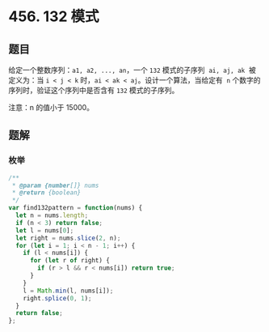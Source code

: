 # 456. 132 模式

## 题目

给定一个整数序列：`a1, a2, ..., an`，一个 `132` 模式的子序列  `ai, aj, ak`  被定义为：当 `i < j < k` 时，`ai < ak < aj`。设计一个算法，当给定有  `n` 个数字的序列时，验证这个序列中是否含有 `132` 模式的子序列。

注意：n 的值小于 15000。

## 题解

### 枚举

```js
/**
 * @param {number[]} nums
 * @return {boolean}
 */
var find132pattern = function(nums) {
  let n = nums.length;
  if (n < 3) return false;
  let l = nums[0];
  let right = nums.slice(2, n);
  for (let i = 1; i < n - 1; i++) {
    if (l < nums[i]) {
      for (let r of right) {
        if (r > l && r < nums[i]) return true;
      }
    }
    l = Math.min(l, nums[i]);
    right.splice(0, 1);
  }
  return false;
};
```
